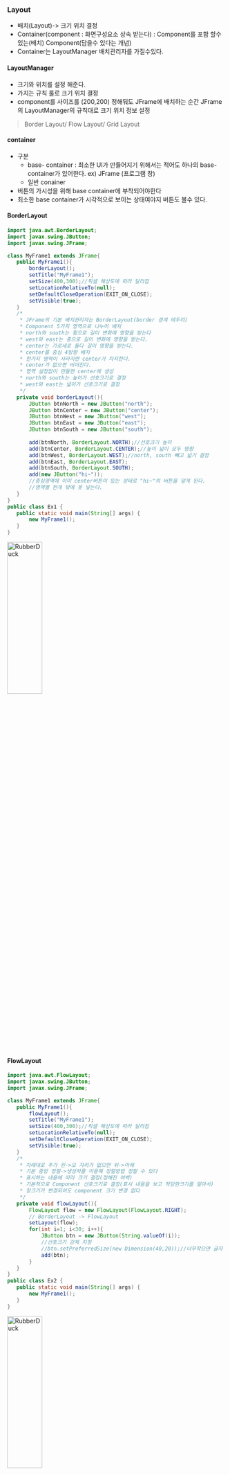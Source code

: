 ### Layout
* 배치(Layout)-> 크기 위치 결정
* Container(component : 화면구성요소 상속 받는다) : Component를 포함 할수 있는(배치) Component(담을수 있다는 개념)
* Container는 LayoutManager 배치관리자를 가질수있다.
#### LayoutManager
* 크기와 위치를 설정 해준다.
* 가지는 규칙 룰로 크기 위치 결정
* component를 사이즈를 (200,200) 정해둬도 JFrame에 배치하는 순간 JFrame의 LayoutManager의 규칙대로 크기 위치 정보 설정
> Border Layout/
> Flow Layout/
> Grid Layout
#### container
* 구분 
	* base- container : 최소한 UI가 만들어지기 위해서는 적어도 하나의 base- container가 있어한다. ex) JFrame (프로그램 창)
	* 일반 conainer
* 버튼의 가시성을 위해 base container에 부착되어야한다
* 최소한 base container가 시각적으로 보이는 상태여야지 버튼도 볼수 있다.

 #### BorderLayout
 ```java
import java.awt.BorderLayout;
import javax.swing.JButton;
import javax.swing.JFrame;

class MyFrame1 extends JFrame{
	public MyFrame1(){
		borderLayout();
		setTitle("MyFrame1");
		setSize(400,300);//픽셀 해상도에 따라 달라짐
		setLocationRelativeTo(null);
		setDefaultCloseOperation(EXIT_ON_CLOSE);
		setVisible(true);
	}
	/*
	 * JFrame의 기본 배치관리자는 BorderLayout(border 경계 테두리)
	 * Component 5가지 영역으로 나누어 배치
	 * north와 south는 횡으로 길이 변화에 영향을 받는다
	 * west와 east는 종으로 길이 변화에 영향을 받는다.
	 * center는 가로세로 둘다 길이 영향을 받는다.
	 * center를 중심 4방향 배치
	 * 한가지 영역이 사라지면 center가 차지한다.
	 * center가 없으면 비어진다.
	 * 영역 설정없이 만들면 center에 생성
	 * north와 south는 높이가 선호크기로 결정
	 * west와 east는 넓이가 선호크기로 결정
	 */
	private void borderLayout(){
		JButton btnNorth = new JButton("north");
		JButton btnCenter = new JButton("center");
		JButton btnWest = new JButton("west");
		JButton btnEast = new JButton("east");
		JButton btnSouth = new JButton("south");
		
		add(btnNorth, BorderLayout.NORTH);//선호크기 높이
		add(btnCenter, BorderLayout.CENTER);//높이 넓이 모두 영향
		add(btnWest, BorderLayout.WEST);//north, south 빼고 넓기 결정
		add(btnEast, BorderLayout.EAST);
		add(btnSouth, BorderLayout.SOUTH);
		add(new JButton("hi~"));
		//중심영역에 이미 center버튼이 있는 상태로 "hi~"의 버튼을 덮게 된다.
		//영역별 한개 밖에 못 넣는다.
	}
}
public class Ex1 {
	public static void main(String[] args) {
		new MyFrame1();
	}
}
```

<img src="https://postfiles.pstatic.net/MjAyMjA1MTlfMTQy/MDAxNjUyOTU2NDkwNDY0.oxxD_t1RGnOVsd3EY4I2ktqEC4M-6crz7gSNklfGbNAg.dwQ2p50WJ9VqzRoXiQYBCmDNGl4jVbZ0VIrAkGNk4ikg.PNG.forget980/image.png?type=w580" width="40%" height="30%" title="px(픽셀) 크기 설정" alt="RubberDuck"></img>
 
  #### FlowLayout
 ```java
import java.awt.FlowLayout;
import javax.swing.JButton;
import javax.swing.JFrame;

class MyFrame1 extends JFrame{
	public MyFrame1(){
		flowLayout();
		setTitle("MyFrame1");
		setSize(400,300);//픽셀 해상도에 따라 달라짐
		setLocationRelativeTo(null);
		setDefaultCloseOperation(EXIT_ON_CLOSE);
		setVisible(true);
	}
	/*
	 * 차례대로 추가 왼->오 자리가 없으면 위->아래
	 * 기본 중앙 정렬->생성자를 이용해 정렬방법 정할 수 있다
	 * 표시하는 내용에 따라 크기 결정(정해진 여백)
	 * 기본적으로 Component 선호크기로 결정(표시 내용을 보고 적당한크기를 알아서)
	 * 창크기가 변경되어도 component 크기 변경 없다
	 */
	private void flowLayout(){
		FlowLayout flow = new FlowLayout(FlowLayout.RIGHT);
		// BorderLayout -> FlowLayout
		setLayout(flow);
		for(int i=1; i<30; i++){
			JButton btn = new JButton(String.valueOf(i));
			//선호크기 강제 지정
			//btn.setPreferredSize(new Dimension(40,20));//너무작으면 글자 표현이 찌그러져보인다
			add(btn);
		}
	}
}
public class Ex2 {
	public static void main(String[] args) {
		new MyFrame1();
	}
}
```
<img src="https://postfiles.pstatic.net/MjAyMjA1MTlfOTEg/MDAxNjUyOTU3MjI2MzU5.aeOx5rdfD_Krn_l9Yq1zfRELaS9XY3a-1qWwJTChRv4g.b2BmFeZDTGkENt-oWayTaRDv_ALopyGDCLkIyZ5KfLsg.PNG.forget980/image.png?type=w580" width="40%" height="30%" title="px(픽셀) 크기 설정" alt="RubberDuck"></img>
#### GridLayout
 ```java
import java.awt.GridLayout;
import javax.swing.JButton;
import javax.swing.JFrame;

class MyFrame1 extends JFrame{
	public MyFrame1(){
		gridLayout();
		setTitle("MyFrame1");
		setSize(400,300);//픽셀 해상도에 따라 달라짐
		setLocationRelativeTo(null);
		setDefaultCloseOperation(EXIT_ON_CLOSE);
		setVisible(true);
	}
	/*
	 * 배치 크기는 동일
	 * 길이 넗이 변화가 모든 Component에 영향(flowLayout은 Component 크기 고정)
	 * 칸을 나누고 차례대로 들어간다
	 * 합병 불가능
	 * 영역 하나에 하나의 Component 넣을 수 있다.
	 * 가로간격 세로간격 지정가능
	 * Component를 칸 갯수보다 많이 배치하면 임의로 다르게 변경
	 * 줄갯수를 0이 아닌 수로 지정하고 캔갯수를 0으로 하면 줄갯수는 보장 
	 * 줄수를 0으로 칸갯수를 0이아닌 수로 지정하면 칸갯수는 보장
	 * 몇개 들어가는지 모르겠을때 둘다 0이면 안되며 무조건 0으로 지정된 칸수, 줄수만 변경
	 */
	private void gridLayout(){
		GridLayout grid = new GridLayout(4,5,10,5);
		// BorderLayout -> GridLayout
		setLayout(grid);
		for(int i=1; i<=19;i++){
			JButton btn = new JButton(String.valueOf(i));
			add(btn);
		}
	}
}
public class Ex3 {
	public static void main(String[] args) {
		new MyFrame1();
	}
}
```
<img src="https://postfiles.pstatic.net/MjAyMjA1MTlfMjAz/MDAxNjUyOTU3NzgwMjUy.6KUp8Q8Tq3YVu16eXYz9jjREjtKrWSIe8QHZKX3zJEAg.3dPmgJi3qYp-iXkbEFF9z-LaKiSnk63Pvm486dweVmcg.PNG.forget980/image.png?type=w580" width="40%" height="30%" title="px(픽셀) 크기 설정" alt="RubberDuck"></img>
#### NONE
 ```java
package kr.ac.green;

import javax.swing.JButton;
import javax.swing.JFrame;

class MyFrame1 extends JFrame{
	public MyFrame1(){
		none();
		setTitle("MyFrame1");
		setSize(400,300);//픽셀 해상도에 따라 달라짐
		setLocationRelativeTo(null);
		setDefaultCloseOperation(EXIT_ON_CLOSE);
		setVisible(true);
	}
	private void none(){
			//각 각 Component 수작업으로 관리
			//무언가가 바뀌었을때 자동적으로 배치가 되지 않고 수작업 필요
			//절대 좌표로 사용자 임의 지정 쓰지 않는 것이 좋다
			setLayout(null);
			JButton btn = new JButton("!");
			btn.setSize(200,200);
			JButton btn2 = new JButton("?");
			btn2.setSize(50,50);
			btn2.setLocation(200,200);//JFrame 왼쪽 위 0,0
			add(btn);
			add(btn2);
			System.out.println(btn.getSize());
		
	}
}
public class Ex4 {
	public static void main(String[] args) {
		new MyFrame1();
	}
}
```
<img src="https://postfiles.pstatic.net/MjAyMjA1MTlfMTMg/MDAxNjUyOTU4MTMyNzE0.1hUQ09H7pcGCL8rzR54QrnCBR3NNjpEWIHOrUupoR-wg.awBcchJonIlLTgB6uyl8Kad9kgjNizzfEI3LtrOUyvMg.PNG.forget980/image.png?type=w580" width="40%" height="30%" title="px(픽셀) 크기 설정" alt="RubberDuck"></img>
